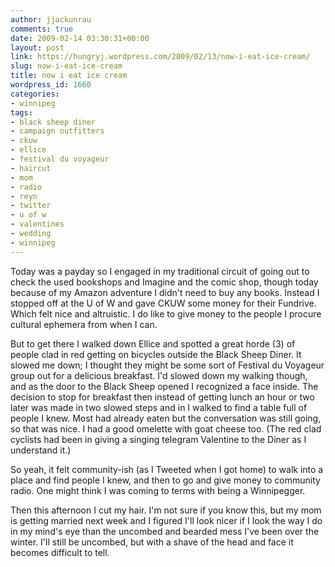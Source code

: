 ```yaml
---
author: jjackunrau
comments: true
date: 2009-02-14 03:30:31+00:00
layout: post
link: https://hungryj.wordpress.com/2009/02/13/now-i-eat-ice-cream/
slug: now-i-eat-ice-cream
title: now i eat ice cream
wordpress_id: 1660
categories:
- winnipeg
tags:
- black sheep diner
- campaign outfitters
- ckuw
- ellice
- festival du voyageur
- haircut
- mom
- radio
- reyn
- twitter
- u of w
- valentines
- wedding
- winnipeg
---
```


Today was a payday so I engaged in my traditional circuit of going out to check the used bookshops and Imagine and the comic shop, though today because of my Amazon adventure I didn't need to buy any books. Instead I stopped off at the U of W and gave CKUW some money for their Fundrive. Which felt nice and altruistic. I do like to give money to the people I procure cultural ephemera from when I can.

But to get there I walked down Ellice and spotted a great horde (3) of people clad in red getting on bicycles outside the Black Sheep Diner. It slowed me down; I thought they might be some sort of Festival du Voyageur group out for a delicious breakfast. I'd slowed down my walking though, and as the door to the Black Sheep opened I recognized a face inside. The decision to stop for breakfast then instead of getting lunch an hour or two later was made in two slowed steps and in I walked to find a table full of people I knew. Most had already eaten but the conversation was still going, so that was nice. I had a good omelette with goat cheese too. (The red clad cyclists had been in giving a singing telegram Valentine to the Diner as I understand it.)

So yeah, it felt community-ish (as I Tweeted when I got home) to walk into a place and find people I  knew, and then to go and give money to community radio. One might think I was coming to terms with being a Winnipegger.

Then this afternoon I cut my hair. I'm not sure if you know this, but my mom is getting married next week and I figured I'll look nicer if I look the way I do in my mind's eye than the uncombed and bearded mess I've been over the winter. I'll still be uncombed, but with a shave of the head and face it becomes difficult to tell.
